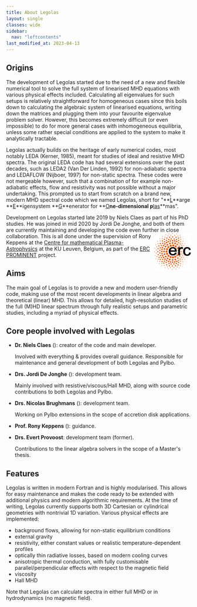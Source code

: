 ```yaml
---
title: About Legolas
layout: single
classes: wide
sidebar:
  nav: "leftcontents"
last_modified_at: 2023-04-13
---
```


## Origins
The development of Legolas started due to the need of a new and flexible numerical tool to solve the full system of linearised
MHD equations with various physical effects included. Calculating all eigenvalues for such setups is relatively
straightforward for homogeneous cases since this boils down to calculating the algebraic system of linearised equations,
writing down the matrices and plugging them into your favourite eigenvalue problem solver.
However, this becomes extremely difficult (or even impossible) to do for more general cases with inhomogeneous equilibria,
unless some rather special conditions are applied to the system to make it analytically tractable.

Legolas actually builds on the heritage of early numerical codes, most notably LEDA (Kerner, 1985), meant for studies of ideal and resistive MHD spectra.
The original LEDA code has had several extensions over the past decades, such as LEDA2 (Van Der Linden, 1992) for non-adiabatic spectra and LEDAFLOW (Nijboer, 1997) for non-static spectra.
These codes were not mergeable however, such that a combination of for example non-adiabatic effects, flow and resistivity was not possible without a major undertaking.
This prompted us to start from scratch on a brand new, modern MHD spectral code which we named Legolas,
short for "**<u>L</u>**arge **<u>E</u>**igensystem **<u>G</u>**enerator for **<u>O</u>**ne-dimensional p**<u>las</u>**mas".

Development on Legolas started late 2019 by Niels Claes as part of his PhD studies. He was joined in mid 2020 by Jordi De Jonghe, and both of them are currently
maintaining and developing the code even further in close collaboration.
<img src="/assets/images/erc_logo.png" alt="ERC logo" align="right" width="100" height="100">
This is all done under the supervision of Rony Keppens at the [Centre for
mathematical Plasma-Astrophysics](https://wis.kuleuven.be/CmPA) at the KU Leuven, Belgium, as part of the [ERC PROMINENT](https://erc-prominent.github.io) project.

## Aims
The main goal of Legolas is to provide a new and modern user-friendly code, making use of the most recent developments in linear algebra and
theoretical (linear) MHD. This allows for detailed, high-resolution studies of the full (M)HD linear spectrum through fully realistic setups
and parametric studies, including a myriad of physical effects.

## Core people involved with Legolas
- **Dr. Niels Claes** ([<i class="fas fa-envelope" aria-hidden="true"></i>](mailto:niels.claes@kuleuven.be)): creator of the code and main developer.

  Involved with everything & provides overall guidance. Responsible for maintenance and general development of both Legolas and Pylbo.

- **Drs. Jordi De Jonghe** ([<i class="fas fa-envelope" aria-hidden="true"></i>](mailto:jordi.dejonghe@kuleuven.be)): development team.

  Mainly involved with resistive/viscous/Hall MHD, along with source code contributions to both Legolas and Pylbo.

- **Drs. Nicolas Brughmans** ([<i class="fas fa-envelope" aria-hidden="true"></i>](mailto:nicolas.brughmans@kuleuven.be)): development team.

  Working on Pylbo extensions in the scope of accretion disk applications.

- **Prof. Rony Keppens** ([<i class="fas fa-envelope" aria-hidden="true"></i>](mailto:rony.keppens@kuleuven.be)): guidance.

- **Drs. Evert Provoost**: development team (former).

  Contributions to the linear algebra solvers in the scope of a Master's thesis.


## Features
Legolas is written in modern Fortran and is highly modularised. This allows for easy maintenance and makes the code ready
to be extended with additional physics and modern algorithmic requirements. At the time of writing, Legolas currently supports
both 3D Cartesian or cylindrical geometries with nontrivial 1D variation.
Various physical effects are implemented:
- background flows, allowing for non-static equilibrium conditions
- external gravity
- resistivity, either constant values or realistic temperature-dependent profiles
- optically thin radiative losses, based on modern cooling curves
- anisotropic thermal conduction, with fully customisable parallel/perpendicular effects with respect to the magnetic field
- viscosity
- Hall MHD

Note that Legolas can calculate spectra in either full MHD or in hydrodynamics (no magnetic field).
